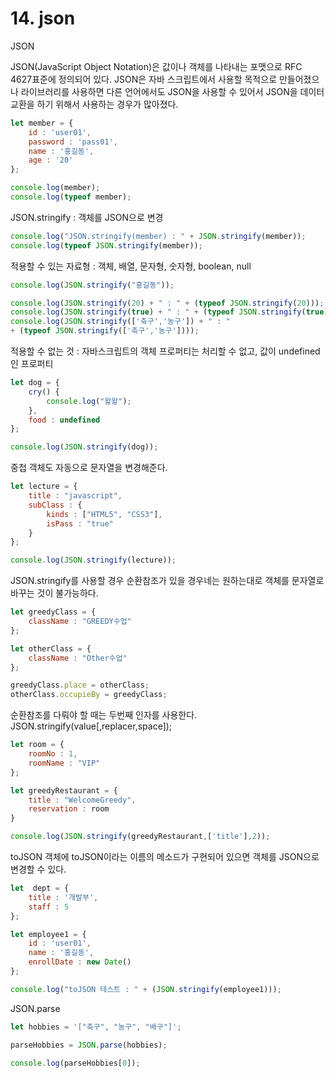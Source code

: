 # 14. json



JSON

JSON(JavaScript Object Notation)은 값이나 객체를 나타내는 포맷으로 RFC 4627표준에 정의되어 있다. JSON은 자바 스크립트에서 사용할 목적으로 만들어졌으나 라이브러리를 사용하면 다른 언어에서도 JSON을 사용할 수 있어서 JSON을 데이터 교환을 하기 위해서 사용하는 경우가 많아졌다.

```jsx
let member = {
    id : 'user01',
    password : 'pass01',
    name : '홍길동',
    age : '20'
};

console.log(member);
console.log(typeof member);
```

JSON.stringify : 객체를 JSON으로 변경

```jsx
console.log("JSON.stringify(member) : " + JSON.stringify(member));
console.log(typeof JSON.stringify(member));
```

적용할 수 있는 자료형 : 객체, 배열, 문자형, 숫자형, boolean, null

```jsx
console.log(JSON.stringify("홍길동"));

console.log(JSON.stringify(20) + " : " + (typeof JSON.stringify(20)));
console.log(JSON.stringify(true) + " : " + (typeof JSON.stringify(true)));
console.log(JSON.stringify(['축구','농구']) + " : " 
+ (typeof JSON.stringify(['축구','농구'])));
```

적용할 수 없는 것 : 자바스크립트의 객체 프로퍼티는 처리할 수 없고, 값이 undefined인 프로퍼티

```jsx
let dog = {
    cry() {
        console.log("왈왈");
    },
    food : undefined
};

console.log(JSON.stringify(dog));
```

중첩 객체도 자동으로 문자열을 변경해준다.

```jsx
let lecture = {
    title : "javascript",
    subClass : {
        kinds : ["HTML5", "CSS3"],
        isPass : "true"
    }
};

console.log(JSON.stringify(lecture));
```

JSON.stringify를 사용할 경우 순환참조가 있을 경우네는 원하는대로 객체를 문자열로 바꾸는 것이 불가능하다.

```jsx
let greedyClass = {
    className : "GREEDY수업"
};

let otherClass = {
    className : "Other수업"
};

greedyClass.place = otherClass;
otherClass.occupieBy = greedyClass;
```

순환참조를 다뤄야 할 때는 두번째 인자를 사용한다. JSON.stringify(value\[,replacer,space]);

```jsx
let room = {
    roomNo : 1,
    roomName : "VIP"
};

let greedyRestaurant = {
    title : "WelcomeGreedy",
    reservation : room
}

console.log(JSON.stringify(greedyRestaurant,['title'],2));
```

toJSON 객체에 toJSON이라는 이름의 메소드가 구현되어 있으면 객체를 JSON으로 변경할 수 있다.

```jsx
let  dept = {
    title : '개발부',
    staff : 5
};

let employee1 = {
    id : 'user01',
    name : '홍길동',
    enrollDate : new Date()
};

console.log("toJSON 테스트 : " + (JSON.stringify(employee1)));
```

JSON.parse

```jsx
let hobbies = '["축구", "농구", "배구"]';

parseHobbies = JSON.parse(hobbies);

console.log(parseHobbies[0]);
```
